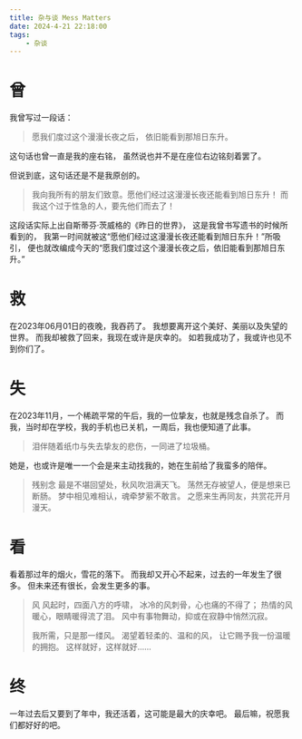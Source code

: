 ```yaml
---
title: 杂与谈 Mess Matters
date: 2024-4-21 22:18:00
tags: 
    - 杂谈
---
```

# 曾
我曾写过一段话：

>愿我们度过这个漫漫长夜之后，
>依旧能看到那旭日东升。

这句话也曾一直是我的座右铭，
虽然说也并不是在座位右边铭刻着罢了。

但说到底，这句话还是不是我原创的。

>我向我所有的朋友们致意。愿他们经过这漫漫长夜还能看到旭日东升！
>而我这个过于性急的人，要先他们而去了！

这段话实际上出自斯蒂芬·茨威格的《昨日的世界》，
这是我曾书写遗书的时候所看到的，
我第一时间就被这“愿他们经过这漫漫长夜还能看到旭日东升！”所吸引，
便也就改编成今天的“愿我们度过这个漫漫长夜之后，依旧能看到那旭日东升。”

# 救
在2023年06月01日的夜晚，我吞药了。
我想要离开这个美好、美丽以及失望的世界。
而我却被救了回来，我现在或许是庆幸的。
如若我成功了，我或许也见不到你们了。

# 失
在2023年11月，一个稀疏平常的午后，我的一位挚友，也就是残念自杀了。
而我，当时却在学校，我的手机也已关机，一周后，我也便知道了此事。

>泪伴随着纸巾与失去挚友的悲伤，一同进了垃圾桶。

她是，也或许是唯一一个会是来主动找我的，她在生前给了我蛮多的陪伴。

>残别念
>最是不堪回望处，秋风吹泪满天飞。
>荡然无存被望人，便是想来已断肠。
>梦中相见难相认，魂牵梦萦不敢言。
>之愿来生再同友，共赏花开月漫天。

# 看
看着那过年的烟火，雪花的落下。
而我却又开心不起来，过去的一年发生了很多。
但未来还有很长，会发生更多的事。

>风
>风起时，四面八方的呼啸，
>冰冷的风刺骨，心也痛的不得了；
>热情的风暖心，眼睛暖得流了泪。
>风中有事物舞动，抑或在寂静中悄然沉寂。
>
>我所需，只是那一缕风。
>渴望着轻柔的、温和的风，
>让它赐予我一份温暖的拥抱。
>这样就好，这样就好……

# 终
一年过去后又要到了年中，我还活着，这可能是最大的庆幸吧。
最后嘛，祝愿我们都好好的吧。
